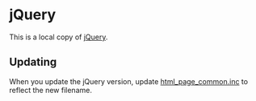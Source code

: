 # jQuery

This is a local copy of [jQuery](http://jquery.com/).

## Updating

When you update the jQuery version, update [html_page_common.inc](../../html_page_common.inc)
to reflect the new filename.
